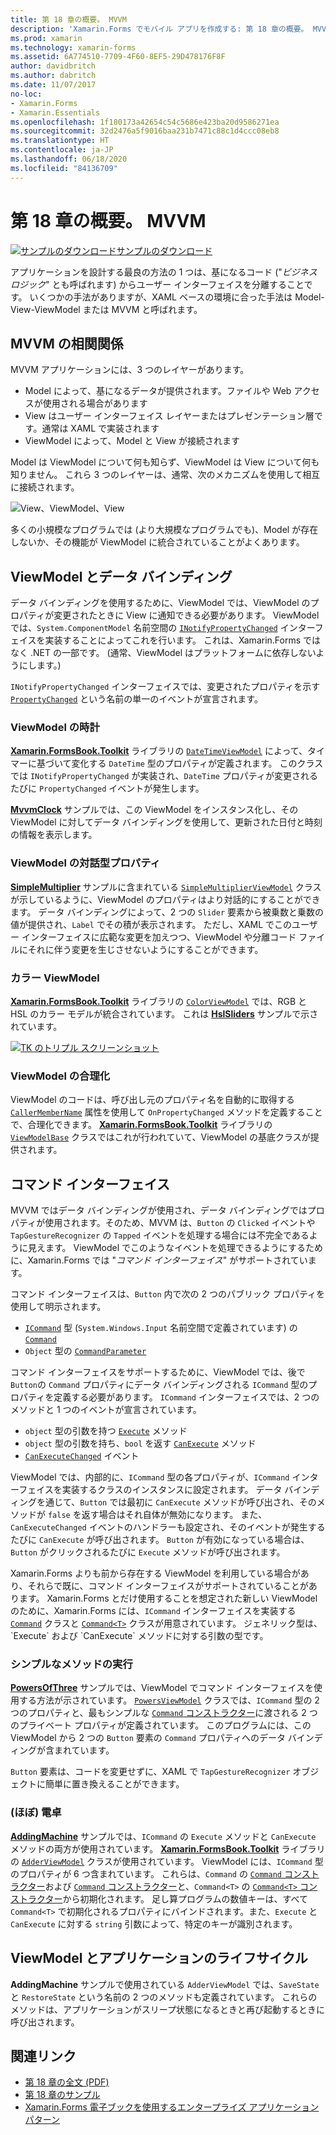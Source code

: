 ```yaml
---
title: 第 18 章の概要。 MVVM
description: 'Xamarin.Forms でモバイル アプリを作成する: 第 18 章の概要。 MVVM'
ms.prod: xamarin
ms.technology: xamarin-forms
ms.assetid: 6A774510-7709-4F60-8EF5-29D478176F8F
author: davidbritch
ms.author: dabritch
ms.date: 11/07/2017
no-loc:
- Xamarin.Forms
- Xamarin.Essentials
ms.openlocfilehash: 1f180173a42654c54c5686e423ba20d9586271ea
ms.sourcegitcommit: 32d2476a5f9016baa231b7471c88c1d4ccc08eb8
ms.translationtype: HT
ms.contentlocale: ja-JP
ms.lasthandoff: 06/18/2020
ms.locfileid: "84136709"
---
```

# <a name="summary-of-chapter-18-mvvm"></a>第 18 章の概要。 MVVM

[![サンプルのダウンロード](~/media/shared/download.png)サンプルのダウンロード](https://github.com/xamarin/xamarin-forms-book-samples/tree/master/Chapter18)

アプリケーションを設計する最良の方法の 1 つは、基になるコード ("*ビジネス ロジック*" とも呼ばれます) からユーザー インターフェイスを分離することです。 いくつかの手法がありますが、XAML ベースの環境に合った手法は Model-View-ViewModel または MVVM と呼ばれます。

## <a name="mvvm-interrelationships"></a>MVVM の相関関係

MVVM アプリケーションには、3 つのレイヤーがあります。

- Model によって、基になるデータが提供されます。ファイルや Web アクセスが使用される場合があります
- View はユーザー インターフェイス レイヤーまたはプレゼンテーション層です。通常は XAML で実装されます
- ViewModel によって、Model と View が接続されます

Model は ViewModel について何も知らず、ViewModel は View について何も知りません。 これら 3 つのレイヤーは、通常、次のメカニズムを使用して相互に接続されます。

![View、ViewModel、View](images/ch18fg03.png "MVVM")

多くの小規模なプログラムでは (より大規模なプログラムでも)、Model が存在しないか、その機能が ViewModel に統合されていることがよくあります。

## <a name="viewmodels-and-data-binding"></a>ViewModel とデータ バインディング

データ バインディングを使用するために、ViewModel では、ViewModel のプロパティが変更されたときに View に通知できる必要があります。 ViewModel では、`System.ComponentModel` 名前空間の [`INotifyPropertyChanged`](xref:System.ComponentModel.INotifyPropertyChanged) インターフェイスを実装することによってこれを行います。 これは、Xamarin.Forms ではなく .NET の一部です。 (通常、ViewModel はプラットフォームに依存しないようにします。)

`INotifyPropertyChanged` インターフェイスでは、変更されたプロパティを示す [`PropertyChanged`](xref:System.ComponentModel.INotifyPropertyChanged) という名前の単一のイベントが宣言されます。

### <a name="a-viewmodel-clock"></a>ViewModel の時計

[**Xamarin.FormsBook.Toolkit**](https://github.com/xamarin/xamarin-forms-book-samples/tree/master/Libraries/Xamarin.FormsBook.Toolkit/Xamarin.FormsBook.Toolkit) ライブラリの [`DateTimeViewModel`](https://github.com/xamarin/xamarin-forms-book-samples/blob/master/Libraries/Xamarin.FormsBook.Toolkit/Xamarin.FormsBook.Toolkit/DateTimeViewModel.cs) によって、タイマーに基づいて変化する `DateTime` 型のプロパティが定義されます。 このクラスでは `INotifyPropertyChanged` が実装され、`DateTime` プロパティが変更されるたびに `PropertyChanged` イベントが発生します。

[**MvvmClock**](https://github.com/xamarin/xamarin-forms-book-samples/tree/master/Chapter18/MvvmClock) サンプルでは、この ViewModel をインスタンス化し、その ViewModel に対してデータ バインディングを使用して、更新された日付と時刻の情報を表示します。

### <a name="interactive-properties-in-a-viewmodel"></a>ViewModel の対話型プロパティ

[**SimpleMultiplier**](https://github.com/xamarin/xamarin-forms-book-samples/tree/master/Chapter18/SimpleMultiplier) サンプルに含まれている [`SimpleMultiplierViewModel`](https://github.com/xamarin/xamarin-forms-book-samples/blob/master/Chapter18/SimpleMultiplier/SimpleMultiplier/SimpleMultiplier/SimpleMultiplierViewModel.cs) クラスが示しているように、ViewModel のプロパティはより対話的にすることができます。 データ バインディングによって、2 つの `Slider` 要素から被乗数と乗数の値が提供され、`Label` でその積が表示されます。 ただし、XAML でこのユーザー インターフェイスに広範な変更を加えつつ、ViewModel や分離コード ファイルにそれに伴う変更を生じさせないようにすることができます。

### <a name="a-color-viewmodel"></a>カラー ViewModel

[**Xamarin.FormsBook.Toolkit**](https://github.com/xamarin/xamarin-forms-book-samples/tree/master/Libraries/Xamarin.FormsBook.Toolkit/Xamarin.FormsBook.Toolkit) ライブラリの [`ColorViewModel`](https://github.com/xamarin/xamarin-forms-book-samples/blob/master/Libraries/Xamarin.FormsBook.Toolkit/Xamarin.FormsBook.Toolkit/ColorViewModel.cs) では、RGB と HSL のカラー モデルが統合されています。 これは [**HslSliders**](https://github.com/xamarin/xamarin-forms-book-samples/tree/master/Chapter18/HslSliders) サンプルで示されています。

[![TK のトリプル スクリーンショット](images/ch18fg08-small.png "HSL カラー モデル")](images/ch18fg08-large.png#lightbox "HSL カラー モデル")

### <a name="streamlining-the-viewmodel"></a>ViewModel の合理化

ViewModel のコードは、呼び出し元のプロパティ名を自動的に取得する [`CallerMemberName`](xref:System.Runtime.CompilerServices.CallerMemberNameAttribute) 属性を使用して `OnPropertyChanged` メソッドを定義することで、合理化できます。 [**Xamarin.FormsBook.Toolkit**](https://github.com/xamarin/xamarin-forms-book-samples/tree/master/Libraries/Xamarin.FormsBook.Toolkit/Xamarin.FormsBook.Toolkit) ライブラリの [`ViewModelBase`](https://github.com/xamarin/xamarin-forms-book-samples/blob/master/Libraries/Xamarin.FormsBook.Toolkit/Xamarin.FormsBook.Toolkit/ViewModelBase.cs) クラスではこれが行われていて、ViewModel の基底クラスが提供されます。

## <a name="the-command-interface"></a>コマンド インターフェイス

MVVM ではデータ バインディングが使用され、データ バインディングではプロパティが使用されます。そのため、MVVM は、`Button` の `Clicked` イベントや `TapGestureRecognizer` の `Tapped` イベントを処理する場合には不完全であるように見えます。 ViewModel でこのようなイベントを処理できるようにするために、Xamarin.Forms では "*コマンド インターフェイス*" がサポートされています。

コマンド インターフェイスは、`Button` 内で次の 2 つのパブリック プロパティを使用して明示されます。

- [`ICommand`](xref:System.Windows.Input.ICommand) 型 (`System.Windows.Input` 名前空間で定義されています) の [`Command`](xref:Xamarin.Forms.Button.Command)
- `Object` 型の [`CommandParameter`](xref:Xamarin.Forms.Button.CommandParameter)

コマンド インターフェイスをサポートするために、ViewModel では、後で `Button`の `Command` プロパティにデータ バインディングされる `ICommand` 型のプロパティを定義する必要があります。 `ICommand` インターフェイスでは、2 つのメソッドと 1 つのイベントが宣言されています。

- `object` 型の引数を持つ [`Execute`](xref:System.Windows.Input.ICommand.Execute(System.Object)) メソッド
- `object` 型の引数を持ち、`bool` を返す [`CanExecute`](xref:System.Windows.Input.ICommand.CanExecute(System.Object)) メソッド
- [`CanExecuteChanged`](xref:System.Windows.Input.ICommand.CanExecuteChanged) イベント

ViewModel では、内部的に、`ICommand` 型の各プロパティが、`ICommand` インターフェイスを実装するクラスのインスタンスに設定されます。 データ バインディングを通じて、`Button` では最初に `CanExecute` メソッドが呼び出され、そのメソッドが `false` を返す場合はそれ自体が無効になります。 また、`CanExecuteChanged` イベントのハンドラーも設定され、そのイベントが発生するたびに `CanExecute` が呼び出されます。 `Button` が有効になっている場合は、`Button` がクリックされるたびに `Execute` メソッドが呼び出されます。

Xamarin.Forms よりも前から存在する ViewModel を利用している場合があり、それらで既に、コマンド インターフェイスがサポートされていることがあります。 Xamarin.Forms とだけ使用することを想定された新しい ViewModel のために、Xamarin.Forms には、`ICommand` インターフェイスを実装する [`Command`](xref:Xamarin.Forms.Command) クラスと [`Command<T>`](xref:Xamarin.Forms.Command`1) クラスが用意されています。 ジェネリック型は、`Execute` および `CanExecute` メソッドに対する引数の型です。

### <a name="simple-method-executions"></a>シンプルなメソッドの実行

[**PowersOfThree**](https://github.com/xamarin/xamarin-forms-book-samples/tree/master/Chapter18/PowersOfThree) サンプルでは、ViewModel でコマンド インターフェイスを使用する方法が示されています。 [`PowersViewModel`](https://github.com/xamarin/xamarin-forms-book-samples/blob/master/Chapter18/PowersOfThree/PowersOfThree/PowersOfThree/PowersViewModel.cs) クラスでは、`ICommand` 型の 2 つのプロパティと、最もシンプルな [`Command` コンストラクター](xref:Xamarin.Forms.Command.%23ctor(System.Action))に渡される 2 つのプライベート プロパティが定義されています。 このプログラムには、この ViewModel から 2 つの `Button` 要素の `Command` プロパティへのデータ バインディングが含まれています。

`Button` 要素は、コードを変更せずに、XAML で `TapGestureRecognizer` オブジェクトに簡単に置き換えることができます。

### <a name="a-calculator-almost"></a>(ほぼ) 電卓

[**AddingMachine**](https://github.com/xamarin/xamarin-forms-book-samples/tree/master/Chapter18/AddingMachine) サンプルでは、`ICommand` の `Execute` メソッドと `CanExecute` メソッドの両方が使用されています。 [**Xamarin.FormsBook.Toolkit**](https://github.com/xamarin/xamarin-forms-book-samples/blob/master/Libraries/Xamarin.FormsBook.Toolkit/Xamarin.FormsBook.Toolkit/AdderViewModel.cs) ライブラリの [`AdderViewModel`](https://github.com/xamarin/xamarin-forms-book-samples/blob/master/Libraries/Xamarin.FormsBook.Toolkit/Xamarin.FormsBook.Toolkit/AdderViewModel.cs) クラスが使用されています。 ViewModel には、`ICommand` 型のプロパティが 6 つ含まれています。 これらは、`Command` の [`Command` コンストラクター](xref:Xamarin.Forms.Command.%23ctor(System.Action))および [`Command` コンストラクター](xref:Xamarin.Forms.Command.%23ctor(System.Action,System.Func{System.Boolean}))と、`Command<T>` の [`Command<T>` コンストラクター](https://docs.microsoft.com/dotnet/api/xamarin.forms.command.-ctor?view=xamarin-forms#Xamarin_Forms_Command__ctor_System_Action_System_Object__System_Func_System_Object_System_Boolean__)から初期化されます。 足し算プログラムの数値キーは、すべて `Command<T>` で初期化されるプロパティにバインドされます。また、`Execute` と `CanExecute` に対する `string` 引数によって、特定のキーが識別されます。

## <a name="viewmodels-and-the-application-lifecycle"></a>ViewModel とアプリケーションのライフサイクル

**AddingMachine** サンプルで使用されている `AdderViewModel` では、`SaveState` と `RestoreState` という名前の 2 つのメソッドも定義されています。 これらのメソッドは、アプリケーションがスリープ状態になるときと再び起動するときに呼び出されます。

## <a name="related-links"></a>関連リンク

- [第 18 章の全文 (PDF)](https://download.xamarin.com/developer/xamarin-forms-book/XamarinFormsBook-Ch18-Apr2016.pdf)
- [第 18 章のサンプル](https://github.com/xamarin/xamarin-forms-book-samples/tree/master/Chapter18)
- [Xamarin.Forms 電子ブックを使用するエンタープライズ アプリケーション パターン](~/xamarin-forms/enterprise-application-patterns/index.md)
